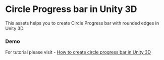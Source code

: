 # Circle Progress bar in Unity 3D

This assets helps you to create Circle Progress bar with rounded edges in Unity 3D.

### Demo
For tutorial please visit - [How to create circle progress bar in Unity 3D](https://youtu.be/4PL92mSdNsk)
